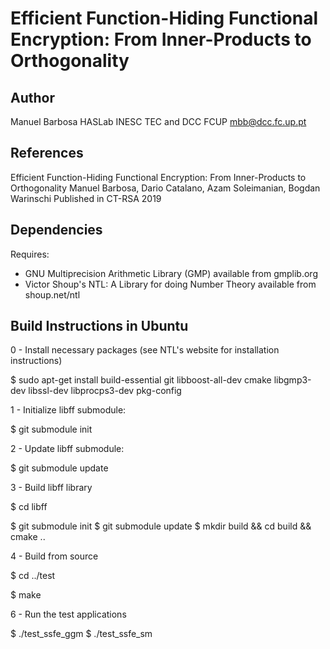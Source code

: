 Efficient Function-Hiding Functional Encryption: From Inner-Products to Orthogonality
=====================================================================================
                      
Author
------

Manuel Barbosa
HASLab INESC TEC and DCC FCUP
mbb@dcc.fc.up.pt

References
----------

Efficient Function-Hiding Functional Encryption: From Inner-Products to Orthogonality
Manuel Barbosa, Dario Catalano, Azam Soleimanian, Bogdan Warinschi
Published in CT-RSA 2019

Dependencies
------------

Requires:
* GNU Multiprecision Arithmetic Library (GMP) available from gmplib.org
* Victor Shoup's NTL: A Library for doing Number Theory available from shoup.net/ntl

Build Instructions in Ubuntu
------------------

0 - Install necessary packages (see NTL's website for installation instructions)

$ sudo apt-get install build-essential git libboost-all-dev cmake libgmp3-dev libssl-dev libprocps3-dev pkg-config

1 - Initialize libff submodule: 

$ git submodule init

2 - Update libff submodule: 

$ git submodule update

3 - Build libff library

$ cd libff

$ git submodule init
$ git submodule update
$ mkdir build && cd build && cmake ..

4 - Build from source

$ cd ../test

$ make

6 - Run the test applications

$ ./test_ssfe_ggm 
$ ./test_ssfe_sm

